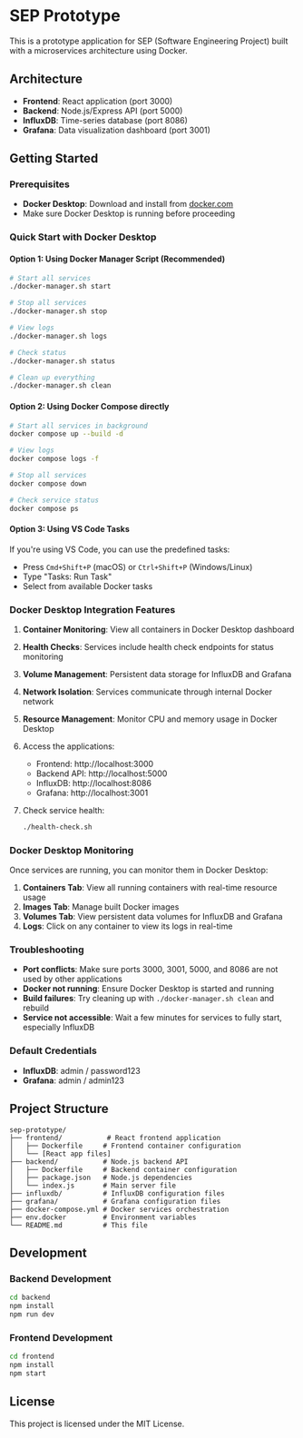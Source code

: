 # SEP Prototype

This is a prototype application for SEP (Software Engineering Project) built with a microservices architecture using Docker.

## Architecture

- **Frontend**: React application (port 3000)
- **Backend**: Node.js/Express API (port 5000)
- **InfluxDB**: Time-series database (port 8086)
- **Grafana**: Data visualization dashboard (port 3001)

## Getting Started

### Prerequisites

- **Docker Desktop**: Download and install from [docker.com](https://www.docker.com/products/docker-desktop/)
- Make sure Docker Desktop is running before proceeding

### Quick Start with Docker Desktop

#### Option 1: Using Docker Manager Script (Recommended)
```bash
# Start all services
./docker-manager.sh start

# Stop all services
./docker-manager.sh stop

# View logs
./docker-manager.sh logs

# Check status
./docker-manager.sh status

# Clean up everything
./docker-manager.sh clean
```

#### Option 2: Using Docker Compose directly
```bash
# Start all services in background
docker compose up --build -d

# View logs
docker compose logs -f

# Stop all services
docker compose down

# Check service status
docker compose ps
```

#### Option 3: Using VS Code Tasks
If you're using VS Code, you can use the predefined tasks:
- Press `Cmd+Shift+P` (macOS) or `Ctrl+Shift+P` (Windows/Linux)
- Type "Tasks: Run Task"
- Select from available Docker tasks

### Docker Desktop Integration Features

1. **Container Monitoring**: View all containers in Docker Desktop dashboard
2. **Health Checks**: Services include health check endpoints for status monitoring
3. **Volume Management**: Persistent data storage for InfluxDB and Grafana
4. **Network Isolation**: Services communicate through internal Docker network
5. **Resource Management**: Monitor CPU and memory usage in Docker Desktop

3. Access the applications:
   - Frontend: http://localhost:3000
   - Backend API: http://localhost:5000
   - InfluxDB: http://localhost:8086
   - Grafana: http://localhost:3001

4. Check service health:
   ```bash
   ./health-check.sh
   ```

### Docker Desktop Monitoring

Once services are running, you can monitor them in Docker Desktop:

1. **Containers Tab**: View all running containers with real-time resource usage
2. **Images Tab**: Manage built Docker images
3. **Volumes Tab**: View persistent data volumes for InfluxDB and Grafana
4. **Logs**: Click on any container to view its logs in real-time

### Troubleshooting

- **Port conflicts**: Make sure ports 3000, 3001, 5000, and 8086 are not used by other applications
- **Docker not running**: Ensure Docker Desktop is started and running
- **Build failures**: Try cleaning up with `./docker-manager.sh clean` and rebuild
- **Service not accessible**: Wait a few minutes for services to fully start, especially InfluxDB

### Default Credentials

- **InfluxDB**: admin / password123
- **Grafana**: admin / admin123

## Project Structure

```
sep-prototype/
├── frontend/           # React frontend application
│   ├── Dockerfile     # Frontend container configuration
│   └── [React app files]
├── backend/           # Node.js backend API
│   ├── Dockerfile     # Backend container configuration
│   ├── package.json   # Node.js dependencies
│   └── index.js       # Main server file
├── influxdb/          # InfluxDB configuration files
├── grafana/           # Grafana configuration files
├── docker-compose.yml # Docker services orchestration
├── env.docker         # Environment variables
└── README.md          # This file
```

## Development

### Backend Development

```bash
cd backend
npm install
npm run dev
```

### Frontend Development

```bash
cd frontend
npm install
npm start
```

## License

This project is licensed under the MIT License.
